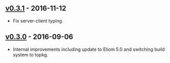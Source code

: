 [v0.3.1] - 2016-11-12
---------------------

* Fix server-client typing.

[v0.3.0] - 2016-09-06
---------------------

* Internal improvements including update to Eliom 5.0 and switching build
  system to topkg.

[v0.3.1]: https://github.com/paurkedal/inhca/compare/v0.3.0...v0.3.1
[v0.3.0]: https://github.com/paurkedal/inhca/compare/v0.2.0...v0.3.0
